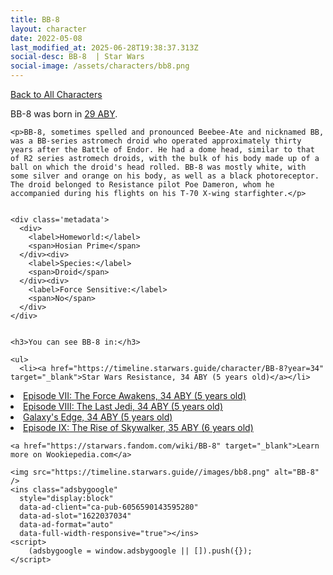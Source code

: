 ```yaml
---
title: BB-8
layout: character
date: 2022-05-08
last_modified_at: 2025-06-28T19:38:37.313Z
social-desc: BB-8  | Star Wars
social-image: /assets/characters/bb8.png
---
```

<a href="/character" class="smaller">Back to All Characters</a>

<div class="character-profile container">
  <div class="col-10">
    <p>
    BB-8             was born in <a href="https://timeline.starwars.guide/character/BB-8?year=29" target="_blank">29 ABY</a>.
    </p>

    <p>BB-8, sometimes spelled and pronounced Beebee-Ate and nicknamed BB, was a BB-series astromech droid who operated approximately thirty years after the Battle of Endor. He had a dome head, similar to that of R2 series astromech droids, with the bulk of his body made up of a ball on which the droid's head rolled. BB-8 was mostly white, with some silver and orange on his body, as well as a black photoreceptor. The droid belonged to Resistance pilot Poe Dameron, whom he accompanied during his flights on his T-70 X-wing starfighter.</p>


    <div class='metadata'>
      <div>
        <label>Homeworld:</label>
        <span>Hosian Prime</span>
      </div><div>
        <label>Species:</label>
        <span>Droid</span>
      </div><div>
        <label>Force Sensitive:</label>
        <span>No</span>
      </div>
    </div>


    <h3>You can see BB-8 in:</h3>

    <ul>
      <li><a href="https://timeline.starwars.guide/character/BB-8?year=34" target="_blank">Star Wars Resistance, 34 ABY (5 years old)</a></li>
  <li><a href="https://timeline.starwars.guide/character/BB-8?year=34" target="_blank">Episode VII: The Force Awakens, 34 ABY (5 years old)</a></li>
  <li><a href="https://timeline.starwars.guide/character/BB-8?year=34" target="_blank">Episode VIII: The Last Jedi, 34 ABY (5 years old)</a></li>
  <li><a href="https://timeline.starwars.guide/character/BB-8?year=34" target="_blank">Galaxy's Edge, 34 ABY (5 years old)</a></li>
  <li><a href="https://timeline.starwars.guide/character/BB-8?year=35" target="_blank">Episode IX: The Rise of Skywalker, 35 ABY (6 years old)</a></li>
    </ul>

    <a href="https://starwars.fandom.com/wiki/BB-8" target="_blank">Learn more on Wookiepedia.com</a>
  </div>
  <div class="character_image col-2">
    
    <img src="https://timeline.starwars.guide//images/bb8.png" alt="BB-8" />
    <ins class="adsbygoogle"
      style="display:block"
      data-ad-client="ca-pub-6056590143595280"
      data-ad-slot="1622037034"
      data-ad-format="auto"
      data-full-width-responsive="true"></ins>
    <script>
        (adsbygoogle = window.adsbygoogle || []).push({});
    </script>
  </div>
</div>
